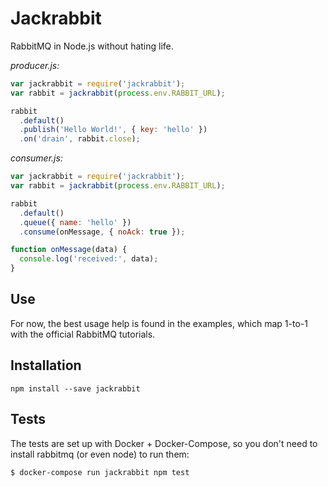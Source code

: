 # Jackrabbit

RabbitMQ in Node.js without hating life.

*producer.js:*

```js
var jackrabbit = require('jackrabbit');
var rabbit = jackrabbit(process.env.RABBIT_URL);

rabbit
  .default()
  .publish('Hello World!', { key: 'hello' })
  .on('drain', rabbit.close);
```

*consumer.js:*

```js
var jackrabbit = require('jackrabbit');
var rabbit = jackrabbit(process.env.RABBIT_URL);

rabbit
  .default()
  .queue({ name: 'hello' })
  .consume(onMessage, { noAck: true });

function onMessage(data) {
  console.log('received:', data);
}
```

## Use

For now, the best usage help is found in the examples,
which map 1-to-1 with the official RabbitMQ tutorials.

## Installation

```
npm install --save jackrabbit
```

## Tests

The tests are set up with Docker + Docker-Compose,
so you don't need to install rabbitmq (or even node)
to run them:

```
$ docker-compose run jackrabbit npm test
```
